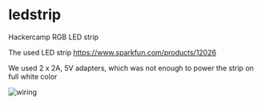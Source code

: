 ledstrip
========

Hackercamp RGB LED strip

The used LED strip https://www.sparkfun.com/products/12026

We used 2 x 2A, 5V adapters, which was not enough to power the strip on full white color

![wiring](https://lh5.googleusercontent.com/-Ewett6rSM3c/VAb0DtUcRaI/AAAAAAAAIk4/QNIby4Jvdf4/w969-h915-no/wiring.png)
